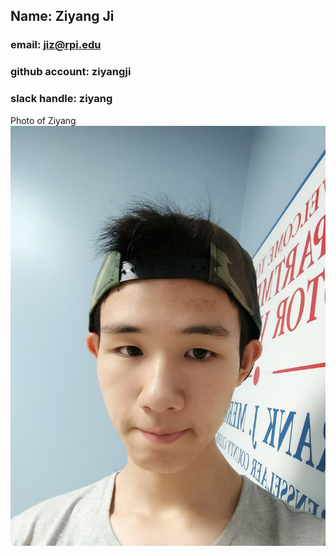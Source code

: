## Name: Ziyang Ji
### email: jiz@rpi.edu
### github account: ziyangji
### slack handle: ziyang
Photo of Ziyang ![alt text](images/IMG_2373.jpg)
